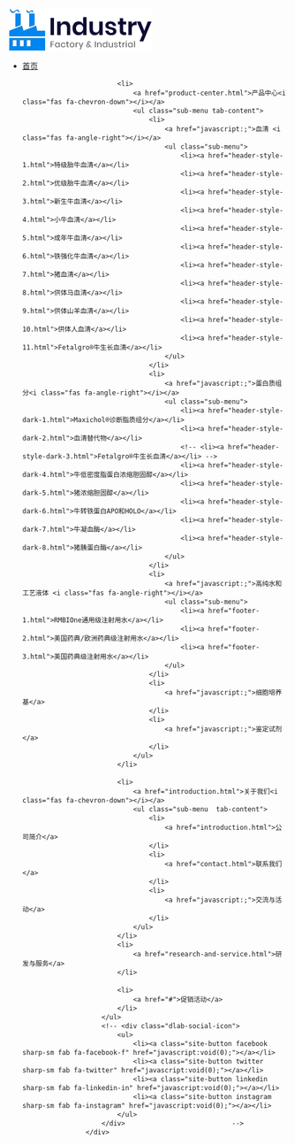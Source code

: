 <div class="header-nav navbar-collapse collapse justify-content-center" id="navbarNavDropdown">
						<div class="logo-header d-md-block d-lg-none">
							<a href="index.html"><img src="images/logo-4.png" alt=""></a>
						</div>
						<ul class="nav navbar-nav">	
							<li class="active has-mega-menu homedemo">
								<a href="javascript:;">首页<i class="fas fa-chevron-down"></i></a>
							</li>
							
							<li>
								<a href="product-center.html">产品中心<i class="fas fa-chevron-down"></i></a>
								<ul class="sub-menu tab-content">
									<li>
										<a href="javascript:;">血清 <i class="fas fa-angle-right"></i></a>
										<ul class="sub-menu">
											<li><a href="header-style-1.html">特级胎牛血清</a></li>
											<li><a href="header-style-2.html">优级胎牛血清</a></li>
											<li><a href="header-style-3.html">新生牛血清</a></li>
											<li><a href="header-style-4.html">小牛血清</a></li>
											<li><a href="header-style-5.html">成年牛血清</a></li>
											<li><a href="header-style-6.html">铁强化牛血清</a></li>
											<li><a href="header-style-7.html">猪血清</a></li>
											<li><a href="header-style-8.html">供体马血清</a></li>
											<li><a href="header-style-9.html">供体山羊血清</a></li>
											<li><a href="header-style-10.html">供体人血清</a></li>
											<li><a href="header-style-11.html">Fetalgro®牛生长血清</a></li>
										</ul>
									</li>	
									<li> 
										<a href="javascript:;">蛋白质组分<i class="fas fa-angle-right"></i></a>
										<ul class="sub-menu">		
											<li><a href="header-style-dark-1.html">Maxichol®诊断脂质组分</a></li>
											<li><a href="header-style-dark-2.html">血清替代物</a></li>
											<!-- <li><a href="header-style-dark-3.html">Fetalgro®牛生长血清</a></li> -->
											<li><a href="header-style-dark-4.html">牛低密度脂蛋白浓缩胆固醇</a></li>
											<li><a href="header-style-dark-5.html">猪浓缩胆固醇</a></li>
											<li><a href="header-style-dark-6.html">牛转铁蛋白APO和HOLO</a></li>
											<li><a href="header-style-dark-7.html">牛凝血酶</a></li>
											<li><a href="header-style-dark-8.html">猪胰蛋白酶</a></li>
										</ul>
									</li>
									<li> 
										<a href="javascript:;">高纯水和工艺液体 <i class="fas fa-angle-right"></i></a>
										<ul class="sub-menu">
											<li><a href="footer-1.html">RMBIOne通用级注射用水</a></li>
											<li><a href="footer-2.html">美国药典/欧洲药典级注射用水</a></li>
											<li><a href="footer-3.html">美国药典级注射用水</a></li>
										</ul>
									</li>
									<li> 
										<a href="javascript:;">细胞培养基</a>
									</li>
									<li> 
										<a href="javascript:;">鉴定试剂</a>
									</li>
								</ul>
							</li>
							
							<li> 
								<a href="introduction.html">关于我们<i class="fas fa-chevron-down"></i></a>
								<ul class="sub-menu  tab-content">
									<li> 
										<a href="introduction.html">公司简介</a>
									</li>
									<li> 
										<a href="contact.html">联系我们</a>
									</li>
									<li> 
										<a href="javascript:;">交流与活动</a>
									</li>
								</ul>
							</li>
							<li>
								<a href="research-and-service.html">研发与服务</a>
							</li>
							
							<li>
								<a href="#">促销活动</a>
							</li>
						</ul>
						<!-- <div class="dlab-social-icon">
							<ul>
								<li><a class="site-button facebook sharp-sm fab fa-facebook-f" href="javascript:void(0);"></a></li>
								<li><a class="site-button twitter sharp-sm fab fa-twitter" href="javascript:void(0);"></a></li>
								<li><a class="site-button linkedin sharp-sm fab fa-linkedin-in" href="javascript:void(0);"></a></li>
								<li><a class="site-button instagram sharp-sm fab fa-instagram" href="javascript:void(0);"></a></li>
							</ul>
						</div>							 -->
					</div>